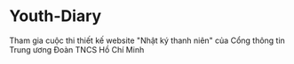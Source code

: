 # Youth-Diary
Tham gia cuộc thi thiết kế website "Nhật ký thanh niên" của Cổng thông tin Trung ương Đoàn TNCS Hồ Chí Minh
